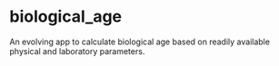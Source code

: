 # biological_age
An evolving app to calculate biological age based on readily available physical and laboratory parameters.
